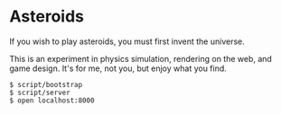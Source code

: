 # Asteroids

If you wish to play asteroids, you must first invent the universe.

This is an experiment in physics simulation, rendering on the web, and game
design. It's for me, not you, but enjoy what you find.

```
$ script/bootstrap
$ script/server
$ open localhost:8000
```
